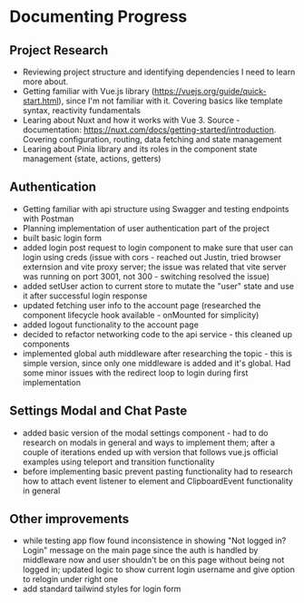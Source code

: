 # Documenting Progress

## Project Research
- Reviewing project structure and identifying dependencies I need to learn more about.
- Getting familiar with Vue.js library (https://vuejs.org/guide/quick-start.html), since I'm not familiar with it. Covering basics like template syntax, reactivity fundamentals
- Learing about Nuxt and how it works with Vue 3. Source - documentation: https://nuxt.com/docs/getting-started/introduction. Covering configuration, routing, data fetching and state management
- Learing about Pinia library and its roles in the component state management (state, actions, getters)

## Authentication
- Getting familiar with api structure using Swagger and testing endpoints with Postman
- Planning implementation of user authentication part of the project
- built basic login form
- added login post request to login component to make sure that user can login using creds (issue with cors - reached out Justin, tried browser externsion and vite proxy server; the issue was related that vite server was running on port 3001, not 300 - switching resolved the issue)
- added setUser action to current store to mutate the "user" state and use it after successful login response
- updated fetching user info to the account page (researched the component lifecycle hook available - onMounted for simplicity)
- added logout functionality to the account page
- decided to refactor networking code to the api service - this cleaned up components
- implemented global auth middleware after researching the topic - this is simple version, since only one middleware is added and it's global. Had some minor issues with the redirect loop to login during first implementation
## Settings Modal and Chat Paste
- added basic version of the modal settings component - had to do research on modals in general and ways to implement them; after a couple of iterations ended up with version that follows vue.js official examples using teleport and transition functionality
- before implementing basic prevent pasting functionality had to research how to attach event listener to element and ClipboardEvent functionality in general

## Other improvements
- while testing app flow found inconsistence in showing "Not logged in? Login" message on the main page since the auth is handled by middleware now and user shouldn't be on this page without being not logged in; updated logic to show current login username and give option to relogin under right one
- add standard tailwind styles for login form
